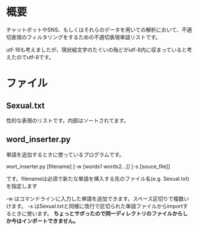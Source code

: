 # 概要
チャットボットやSNS、もしくはそれらのデータを用いての解析において、不適切表現のフィルタリングをするための不適切表現単語リストです。

utf-16も考えましたが、現状絵文字のたぐいの殆どがutf-8内に収まっていると考えたのでutf-8です。

# ファイル

## Sexual.txt
性的な表現のリストです。内部はソートされてます。

## word_inserter.py
単語を追加するときに使っているプログラムです。

wort_inserter.py [filename] [-w [words1 words2...]] [-s [souce_file]]

です。filenameは必須で新たな単語を挿入する先のファイル名(e.g. Sexual.txt)を指定します

-w はコマンドラインに入力した単語を追加できます。スペース区切りで複数いけます。
-s はSexual.txtと同様に改行で区切られた単語ファイルからimportするときに使います。
**ちょっとサボったので同一ディレクトリのファイルからしか今はインポートできません。**
